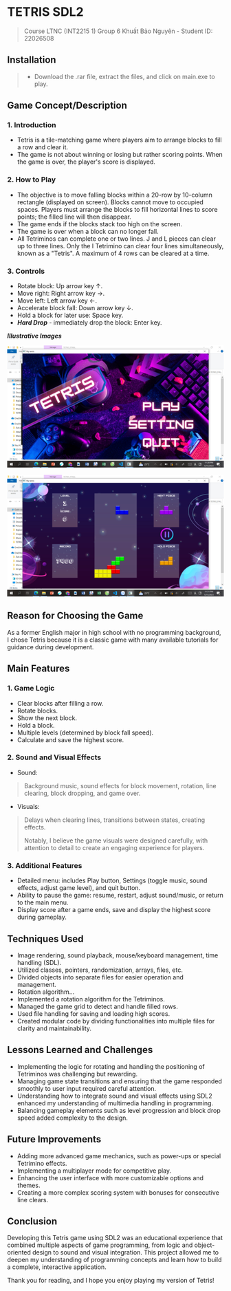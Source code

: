 # TETRIS SDL2
> Course LTNC (INT2215 1) Group 6
> Khuất Bảo Nguyên - Student ID: 22026508

## Installation
> - Download the .rar file, extract the files, and click on main.exe to play.

## Game Concept/Description
### 1. Introduction

- Tetris is a tile-matching game where players aim to arrange blocks to fill a row and clear it.
- The game is not about winning or losing but rather scoring points. When the game is over, the player's score is displayed.

### 2. How to Play

- The objective is to move falling blocks within a 20-row by 10-column rectangle (displayed on screen). Blocks cannot move to occupied spaces. Players must arrange the blocks to fill horizontal lines to score points; the filled line will then disappear.
- The game ends if the blocks stack too high on the screen.
- The game is over when a block can no longer fall.
- All Tetriminos can complete one or two lines. J and L pieces can clear up to three lines. Only the I Tetrimino can clear four lines simultaneously, known as a "Tetris". A maximum of 4 rows can be cleared at a time.

### 3. Controls
- Rotate block: Up arrow key ↑.
- Move right: Right arrow key →.
- Move left: Left arrow key ←.
- Accelerate block fall: Down arrow key ↓.
- Hold a block for later use: Space key.
- ***Hard Drop*** - immediately drop the block: Enter key.

***Illustrative Images***

![Tetris_Menu](Tetris_Menu.jpg)

![Tetris_Play](Tetris_Play.jpg)

## Reason for Choosing the Game

As a former English major in high school with no programming background, I chose Tetris because it is a classic game with many available tutorials for guidance during development.

## Main Features

### 1. Game Logic
- Clear blocks after filling a row.
- Rotate blocks.
- Show the next block.
- Hold a block.
- Multiple levels (determined by block fall speed).
- Calculate and save the highest score.

### 2. Sound and Visual Effects

- Sound:
> Background music, sound effects for block movement, rotation, line clearing, block dropping, and game over.
- Visuals:
> Delays when clearing lines, transitions between states, creating effects.
> 
> Notably, I believe the game visuals were designed carefully, with attention to detail to create an engaging experience for players.

### 3. Additional Features

- Detailed menu: includes Play button, Settings (toggle music, sound effects, adjust game level), and quit button.
- Ability to pause the game: resume, restart, adjust sound/music, or return to the main menu.
- Display score after a game ends, save and display the highest score during gameplay.

## Techniques Used
- Image rendering, sound playback, mouse/keyboard management, time handling (SDL).
- Utilized classes, pointers, randomization, arrays, files, etc.
- Divided objects into separate files for easier operation and management.
- Rotation algorithm...
- Implemented a rotation algorithm for the Tetriminos.
- Managed the game grid to detect and handle filled rows.
- Used file handling for saving and loading high scores.
- Created modular code by dividing functionalities into multiple files for clarity and maintainability.

## Lessons Learned and Challenges
- Implementing the logic for rotating and handling the positioning of Tetriminos was challenging but rewarding.
- Managing game state transitions and ensuring that the game responded smoothly to user input required careful attention.
- Understanding how to integrate sound and visual effects using SDL2 enhanced my understanding of multimedia handling in programming.
- Balancing gameplay elements such as level progression and block drop speed added complexity to the design.

## Future Improvements
- Adding more advanced game mechanics, such as power-ups or special Tetrimino effects.
- Implementing a multiplayer mode for competitive play.
- Enhancing the user interface with more customizable options and themes.
- Creating a more complex scoring system with bonuses for consecutive line clears.

## Conclusion
Developing this Tetris game using SDL2 was an educational experience that combined multiple aspects of game programming, from logic and object-oriented design to sound and visual integration. This project allowed me to deepen my understanding of programming concepts and learn how to build a complete, interactive application.

Thank you for reading, and I hope you enjoy playing my version of Tetris!

